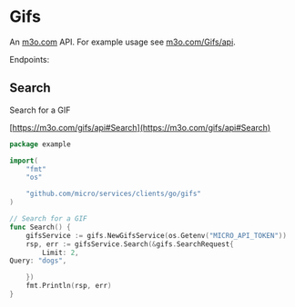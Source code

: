# Gifs

An [m3o.com](https://m3o.com) API. For example usage see [m3o.com/Gifs/api](https://m3o.com/Gifs/api).

Endpoints:

## Search

Search for a GIF


[https://m3o.com/gifs/api#Search](https://m3o.com/gifs/api#Search)

```go
package example

import(
	"fmt"
	"os"

	"github.com/micro/services/clients/go/gifs"
)

// Search for a GIF
func Search() {
	gifsService := gifs.NewGifsService(os.Getenv("MICRO_API_TOKEN"))
	rsp, err := gifsService.Search(&gifs.SearchRequest{
		Limit: 2,
Query: "dogs",

	})
	fmt.Println(rsp, err)
}
```

